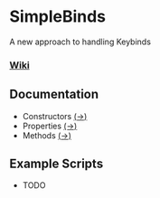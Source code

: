 # SimpleBinds

A new approach to handling Keybinds

### [Wiki](https://github.com/Drastics-Experiments/SimpleBinds/wiki)

## Documentation
* Constructors [(→)](https://github.com/Drastics-Experiments/SimpleBinds/wiki/Documentation#constructor)
* Properties [(→)](https://github.com/Drastics-Experiments/SimpleBinds/wiki/Documentation#properties)
* Methods [(→)](https://github.com/Drastics-Experiments/SimpleBinds/wiki/Documentation#methods)

## Example Scripts
* TODO